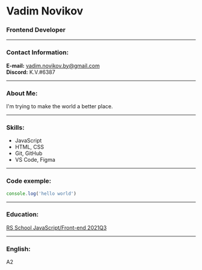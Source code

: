 # Vadim Novikov  
### Frontend Developer  

_______________________________

### Contact Information:  
**E-mail:** vadim.novikov.by@gmail.com  
**Discord:** K.V.#6387  

_______________________________

### About Me:  
I'm trying to make the world a better place.  

_______________________________

### Skills:  
* JavaScript  
* HTML, CSS  
* Git, GitHub  
* VS Code, Figma  

_______________________________

### Code exemple:  
```javascript
console.log('hello world')
```

_______________________________

### Education:  
[RS School JavaScript/Front-end 2021Q3](https://rs.school)  

_______________________________

### English:  
A2  